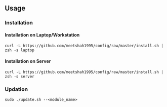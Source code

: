 ## Usage

### Installation

#### Installation on Laptop/Workstation

`curl -L https://github.com/meetshah1995/config/raw/master/install.sh | zsh -s laptop`


#### Installation on Server
`curl -L https://github.com/meetshah1995/config/raw/master/install.sh | zsh -s server`


### Updation

`sudo ./update.sh --<module_name>`
